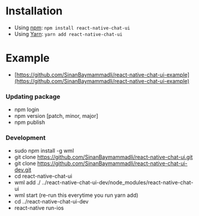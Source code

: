 # Installation

- Using [npm](https://www.npmjs.com/#getting-started): `npm install react-native-chat-ui`
- Using [Yarn](https://yarnpkg.com/): `yarn add react-native-chat-ui`

# Example

- [https://github.com/SinanBaymammadli/react-native-chat-ui-example](https://github.com/SinanBaymammadli/react-native-chat-ui-example)

### Updating package

- npm login
- npm version [patch, minor, major]
- npm publish

### Development

- sudo npm install -g wml
- git clone https://github.com/SinanBaymammadli/react-native-chat-ui.git
- git clone https://github.com/SinanBaymammadli/react-native-chat-ui-dev.git
- cd react-native-chat-ui
- wml add ./ ../react-native-chat-ui-dev/node_modules/react-native-chat-ui
- wml start (re-run this everytime you run yarn add)
- cd ../react-native-chat-ui-dev
- react-native run-ios
